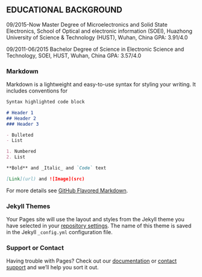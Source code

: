 ## EDUCATIONAL BACKGROUND

09/2015-Now Master Degree of Microelectronics and Solid State Electronics, School of Optical and electronic information (SOEI), Huazhong University of Science & Technology (HUST), Wuhan, China GPA: 3.91/4.0

09/2011-06/2015 Bachelor Degree of Science in Electronic Science and Technology, SOEI, HUST, Wuhan, China GPA: 3.57/4.0

### Markdown

Markdown is a lightweight and easy-to-use syntax for styling your writing. It includes conventions for

```markdown
Syntax highlighted code block

# Header 1
## Header 2
### Header 3

- Bulleted
- List

1. Numbered
2. List

**Bold** and _Italic_ and `Code` text

[Link](url) and ![Image](src)
```

For more details see [GitHub Flavored Markdown](https://guides.github.com/features/mastering-markdown/).

### Jekyll Themes

Your Pages site will use the layout and styles from the Jekyll theme you have selected in your [repository settings](https://github.com/AutumnMorning/resume/settings). The name of this theme is saved in the Jekyll `_config.yml` configuration file.

### Support or Contact

Having trouble with Pages? Check out our [documentation](https://help.github.com/categories/github-pages-basics/) or [contact support](https://github.com/contact) and we’ll help you sort it out.
